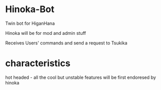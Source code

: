 # Hinoka-Bot
Twin bot for HiganHana

Hinoka will be for mod and admin stuff

Receives Users' commands and send a request to Tsukika

# characteristics
hot headed - all the cool but unstable features will be first endoresed by hinoka
